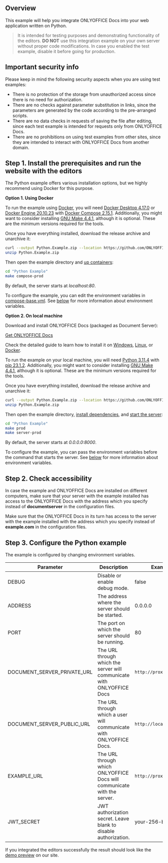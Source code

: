 ## Overview

This example will help you integrate ONLYOFFICE Docs into your web application written on Python.

> It is intended for testing purposes and demonstrating functionality of the editors. **DO NOT** use this integration example on your own server without proper code modifications. In case you enabled the test example, disable it before going for production.

## Important security info

Please keep in mind the following security aspects when you are using test examples:

* There is no protection of the storage from unauthorized access since there is no need for authorization.
* There are no checks against parameter substitution in links, since the parameters are generated by the code according to the pre-arranged scripts.
* There are no data checks in requests of saving the file after editing, since each test example is intended for requests only from ONLYOFFICE Docs.
* There are no prohibitions on using test examples from other sites, since they are intended to interact with ONLYOFFICE Docs from another domain.

## Step 1. Install the prerequisites and run the website with the editors

The Python example offers various installation options, but we highly recommend using Docker for this purpose.

**Option 1. Using Docker**

To run the example using [Docker](https://www.docker.com/), you will need [Docker Desktop 4.17.0](https://docs.docker.com/desktop/) or [Docker Engine 20.10.23](https://docs.docker.com/engine/) with [Docker Compose 2.15.1](https://docs.docker.com/compose/). Additionally, you might want to consider installing [GNU Make 4.4.1](https://www.gnu.org/software/make/), although it is optional. These are the minimum versions required for the tools.

Once you have everything installed, download the release archive and unarchive it:

``` bash
curl --output Python.Example.zip --location https://github.com/ONLYOFFICE/document-server-integration/releases/latest/download/Python.Example.zip
unzip Python.Example.zip
```

Then open the example directory and [up containers](https://github.com/ONLYOFFICE/document-server-integration/blob/cd0647e0f7a16eaa5af8d82fa09ae95cd3c483ba/web/documentserver-example/python/Makefile#L38):

``` bash
cd "Python Example"
make compose-prod
```

By default, the server starts at *localhost:80*.

To configure the example, you can edit the environment variables in [compose-base.yml](https://github.com/ONLYOFFICE/document-server-integration/blob/cd0647e0f7a16eaa5af8d82fa09ae95cd3c483ba/web/documentserver-example/python/compose-base.yml). See [below](#step-3-configure-the-python-example) for more information about environment variables.

**Option 2. On local machine**

Download and install ONLYOFFICE Docs (packaged as Document Server):

[Get ONLYOFFICE Docs](https://www.onlyoffice.com/download-docs.aspx?from=api#docs-developer)

Check the detailed guide to learn how to install it on [Windows](https://helpcenter.onlyoffice.com/installation/docs-developer-install-windows.aspx?from=api_python_example), [Linux](https://helpcenter.onlyoffice.com/installation/docs-developer-install-ubuntu.aspx?from=api_python_example), or [Docker](https://helpcenter.onlyoffice.com/installation/docs-developer-install-docker.aspx?from=api_python_example).

To run the example on your local machine, you will need [Python 3.11.4](https://www.python.org/) with [pip 23.1.2](https://pip.pypa.io/en/stable/). Additionally, you might want to consider installing [GNU Make 4.4.1](https://www.gnu.org/software/make/), although it is optional. These are the minimum versions required for the tools.

Once you have everything installed, download the release archive and unarchive it:

``` bash
curl --output Python.Example.zip --location https://github.com/ONLYOFFICE/document-server-integration/releases/latest/download/Python.Example.zip
unzip Python.Example.zip
```

Then open the example directory, [install dependencies](https://github.com/ONLYOFFICE/document-server-integration/blob/cd0647e0f7a16eaa5af8d82fa09ae95cd3c483ba/web/documentserver-example/python/Makefile#L13), and [start the server](https://github.com/ONLYOFFICE/document-server-integration/blob/cd0647e0f7a16eaa5af8d82fa09ae95cd3c483ba/web/documentserver-example/python/Makefile#L21):

``` bash
cd "Python Example"
make prod
make server-prod
```

By default, the server starts at *0.0.0.0:8000*.

To configure the example, you can pass the environment variables before the command that starts the server. See [below](#step-3-configure-the-python-example) for more information about environment variables.

## Step 2. Check accessibility

In case the example and ONLYOFFICE Docs are installed on different computers, make sure that your server with the example installed has access to the ONLYOFFICE Docs with the address which you specify instead of **documentserver** in the configuration files.

Make sure that the ONLYOFFICE Docs in its turn has access to the server with the example installed with the address which you specify instead of **example.com** in the configuration files.

## Step 3. Configure the Python example

The example is configured by changing environment variables.

| Parameter                      | Description                                                             | Example                 |
| ------------------------------ | ----------------------------------------------------------------------- | ----------------------- |
| DEBUG                          | Disable or enable debug mode.                                           | false                   |
| ADDRESS                        | The address where the server should be started.                         | 0.0.0.0                 |
| PORT                           | The port on which the server should be running.                         | 80                      |
| DOCUMENT\_SERVER\_PRIVATE\_URL | The URL through which the server will communicate with ONLYOFFICE Docs  | `http://proxy:8080`     |
| DOCUMENT\_SERVER\_PUBLIC\_URL  | The URL through which a user will communicate with ONLYOFFICE Docs.     | `http://localhost:8080` |
| EXAMPLE\_URL                   | The URL through which ONLYOFFICE Docs will communicate with the server. | `http://proxy`          |
| JWT\_SECRET                    | JWT authorization secret. Leave blank to disable authorization.         | your-256-bit-secret     |

If you integrated the editors successfully the result should look like the [demo preview](../index.md#demo-preview) on our site.
